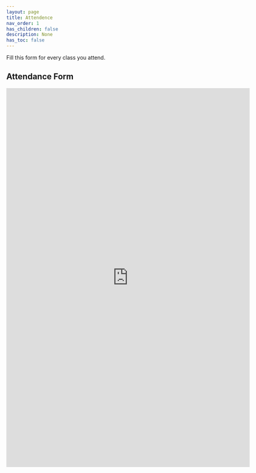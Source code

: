 ```yaml
---
layout: page
title: Attendence
nav_order: 1
has_children: false
description: None
has_toc: false
---
```


Fill this form for every class you attend.

## Attendance Form
<iframe src="https://docs.google.com/forms/d/e/1FAIpQLSc8UhBO8rxvS1OyTPFp3l9RuGuzD_Q3cQMJyHw9Xe7OK0aELQ/viewform?embedded=true" width="640" height="996" frameborder="0" marginheight="0" marginwidth="0">Loading…</iframe>